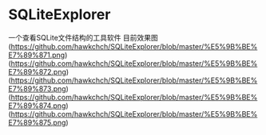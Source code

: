 # SQLiteExplorer
一个查看SQLite文件结构的工具软件
目前效果图
(https://github.com/hawkchch/SQLiteExplorer/blob/master/%E5%9B%BE%E7%89%871.png)
(https://github.com/hawkchch/SQLiteExplorer/blob/master/%E5%9B%BE%E7%89%872.png)
(https://github.com/hawkchch/SQLiteExplorer/blob/master/%E5%9B%BE%E7%89%873.png)
(https://github.com/hawkchch/SQLiteExplorer/blob/master/%E5%9B%BE%E7%89%874.png)
(https://github.com/hawkchch/SQLiteExplorer/blob/master/%E5%9B%BE%E7%89%875.png)

